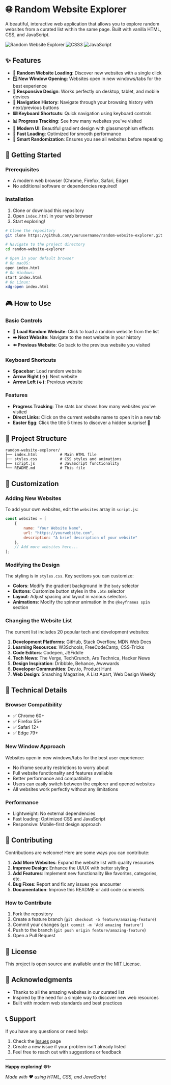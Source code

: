 # 🌐 Random Website Explorer

A beautiful, interactive web application that allows you to explore random websites from a curated list within the same page. Built with vanilla HTML, CSS, and JavaScript.

![Random Website Explorer](https://img.shields.io/badge/HTML5-E34F26?style=for-the-badge&logo=html5&logoColor=white)
![CSS3](https://img.shields.io/badge/CSS3-1572B6?style=for-the-badge&logo=css3&logoColor=white)
![JavaScript](https://img.shields.io/badge/JavaScript-F7DF1E?style=for-the-badge&logo=javascript&logoColor=black)

## ✨ Features

- **🎲 Random Website Loading**: Discover new websites with a single click
- **🪟 New Window Opening**: Websites open in new windows/tabs for the best experience
- **📱 Responsive Design**: Works perfectly on desktop, tablet, and mobile devices
- **🔄 Navigation History**: Navigate through your browsing history with next/previous buttons
- **⌨️ Keyboard Shortcuts**: Quick navigation using keyboard controls
- **📊 Progress Tracking**: See how many websites you've visited
- **🎨 Modern UI**: Beautiful gradient design with glassmorphism effects
- **🚀 Fast Loading**: Optimized for smooth performance
- **🎯 Smart Randomization**: Ensures you see all websites before repeating

## 🚀 Getting Started

### Prerequisites
- A modern web browser (Chrome, Firefox, Safari, Edge)
- No additional software or dependencies required!

### Installation
1. Clone or download this repository
2. Open `index.html` in your web browser
3. Start exploring!

```bash
# Clone the repository
git clone https://github.com/yourusername/random-website-explorer.git

# Navigate to the project directory
cd random-website-explorer

# Open in your default browser
# On macOS:
open index.html
# On Windows:
start index.html
# On Linux:
xdg-open index.html
```

## 🎮 How to Use

### Basic Controls
- **🎲 Load Random Website**: Click to load a random website from the list
- **➡️ Next Website**: Navigate to the next website in your history
- **⬅️ Previous Website**: Go back to the previous website you visited

### Keyboard Shortcuts
- **Spacebar**: Load random website
- **Arrow Right (→)**: Next website
- **Arrow Left (←)**: Previous website

### Features
- **Progress Tracking**: The stats bar shows how many websites you've visited
- **Direct Links**: Click on the current website name to open it in a new tab
- **Easter Egg**: Click the title 5 times to discover a hidden surprise! 🎉

## 📁 Project Structure

```
random-website-explorer/
├── index.html          # Main HTML file
├── styles.css          # CSS styles and animations
├── script.js           # JavaScript functionality
└── README.md           # This file
```

## 🎨 Customization

### Adding New Websites

To add your own websites, edit the `websites` array in `script.js`:

```javascript
const websites = [
    {
        name: "Your Website Name",
        url: "https://yourwebsite.com",
        description: "A brief description of your website"
    },
    // Add more websites here...
];
```

### Modifying the Design

The styling is in `styles.css`. Key sections you can customize:

- **Colors**: Modify the gradient background in the `body` selector
- **Buttons**: Customize button styles in the `.btn` selector
- **Layout**: Adjust spacing and layout in various selectors
- **Animations**: Modify the spinner animation in the `@keyframes spin` section

### Changing the Website List

The current list includes 20 popular tech and development websites:

1. **Development Platforms**: GitHub, Stack Overflow, MDN Web Docs
2. **Learning Resources**: W3Schools, FreeCodeCamp, CSS-Tricks
3. **Code Editors**: Codepen, JSFiddle
4. **Tech News**: The Verge, TechCrunch, Ars Technica, Hacker News
5. **Design Inspiration**: Dribbble, Behance, Awwwards
6. **Developer Communities**: Dev.to, Product Hunt
7. **Web Design**: Smashing Magazine, A List Apart, Web Design Weekly

## 🔧 Technical Details

### Browser Compatibility
- ✅ Chrome 60+
- ✅ Firefox 55+
- ✅ Safari 12+
- ✅ Edge 79+

### New Window Approach
Websites open in new windows/tabs for the best user experience:

- No iframe security restrictions to worry about
- Full website functionality and features available
- Better performance and compatibility
- Users can easily switch between the explorer and opened websites
- All websites work perfectly without any limitations

### Performance
- Lightweight: No external dependencies
- Fast loading: Optimized CSS and JavaScript
- Responsive: Mobile-first design approach

## 🤝 Contributing

Contributions are welcome! Here are some ways you can contribute:

1. **Add More Websites**: Expand the website list with quality resources
2. **Improve Design**: Enhance the UI/UX with better styling
3. **Add Features**: Implement new functionality like favorites, categories, etc.
4. **Bug Fixes**: Report and fix any issues you encounter
5. **Documentation**: Improve this README or add code comments

### How to Contribute
1. Fork the repository
2. Create a feature branch (`git checkout -b feature/amazing-feature`)
3. Commit your changes (`git commit -m 'Add amazing feature'`)
4. Push to the branch (`git push origin feature/amazing-feature`)
5. Open a Pull Request

## 📝 License

This project is open source and available under the [MIT License](LICENSE).

## 🙏 Acknowledgments

- Thanks to all the amazing websites in our curated list
- Inspired by the need for a simple way to discover new web resources
- Built with modern web standards and best practices

## 📞 Support

If you have any questions or need help:

1. Check the [Issues](https://github.com/yourusername/random-website-explorer/issues) page
2. Create a new issue if your problem isn't already listed
3. Feel free to reach out with suggestions or feedback

---

**Happy exploring! 🌐✨**

*Made with ❤️ using HTML, CSS, and JavaScript*

